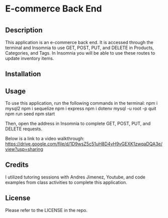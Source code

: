 # E-commerce Back End 
# 

## Description

This application is an e-commerce back end. It is accessed through the terminal and Insomnia to use GET, POST, PUT, and DELETE in Products, Categories, and Tags. In Insomnia you will be able to use these routes to update inventory items. 

## Installation



## Usage

To use this application, run the following commands in the terminal:
npm i mysql2
npm i sequelize
npm i express
npm i dotenv
mysql -u root -p
quit
npm run seed
npm start

Then, open the address in Insomnia to complete GET, POST, PUT, and DELETE requests. 

Below is a link to a video walkthrough:
https://drive.google.com/file/d/1D9wsZ5c51uH8D4vH9vGEXK1zwqaDQA3e/view?usp=sharing


## Credits

I utilized tutoring sessions with Andres Jimenez, Youtube, and code examples from class activities to complete this application. 

## License

Please refer to the LICENSE in the repo.
